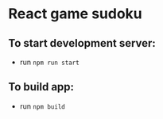# React game sudoku

## To start development server: 
 - run ```npm run start```


## To build app:
 - run ```npm build```

